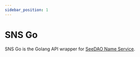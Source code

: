 ```yaml
---
sidebar_position: 1
---
```


# SNS Go

SNS Go is the Golang API wrapper for [SeeDAO Name Service](https://github.com/Taoist-Labs/sns).
